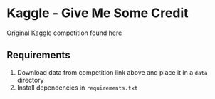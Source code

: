 # Kaggle - Give Me Some Credit
Original Kaggle competition found [here][1]

## Requirements

1. Download data from competition link above and place it in a `data` directory
2. Install dependencies in `requirements.txt`


[1]: https://www.kaggle.com/c/GiveMeSomeCredit